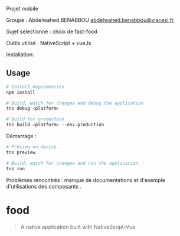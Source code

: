 Projet mobile

Groupe : Abdelwahed BENABBOU abdelwahed.benabbou@viacesi.fr

Sujet selectionné : choix de fast-food

Outils utilisé : NativeScript + vueJs

Installation:

## Usage

``` bash
# Install dependencies
npm install

# Build, watch for changes and debug the application
tns debug <platform>

# Build for production
tns build <platform> --env.production

```

Démarrage :

``` bash
# Preview on device
tns preview

# Build, watch for changes and run the application
tns run
```

Problèmes rencontrés :
 manque de documentations et d'exemple d'utilisations des composants .


# food

> A native application built with NativeScript-Vue


